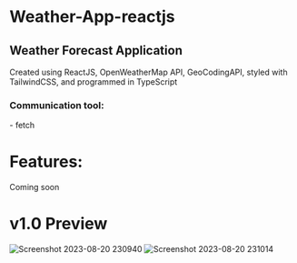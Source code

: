 # Weather-App-reactjs
<h2>Weather Forecast Application</h2>
<p>Created using ReactJS, OpenWeatherMap API, GeoCodingAPI, styled with TailwindCSS, and programmed in TypeScript</p>

<h3>Communication tool:</h3> 
- fetch


<h1>Features:</h1>
Coming soon

<h1>v1.0 Preview </h1>


![Screenshot 2023-08-20 230940](https://github.com/cenaice/Weather-App-reactjs/assets/46116758/74ec9e93-b9cb-49d3-a684-90bdc485f441)
![Screenshot 2023-08-20 231014](https://github.com/cenaice/Weather-App-reactjs/assets/46116758/380328c1-e67f-4abc-82a3-1d3e2f3add61)
